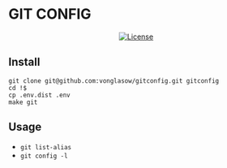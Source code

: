 # GIT CONFIG

<p align="center">
  <a href="https://github.com/vonglasow/gitconfig/blob/master/LICENSE"><img src="https://img.shields.io/packagist/l/hoa/websocket.svg" alt="License" /></a>
</p>

## Install

```
git clone git@github.com:vonglasow/gitconfig.git gitconfig
cd !$
cp .env.dist .env
make git
```

## Usage

* `git list-alias`
* `git config -l`
